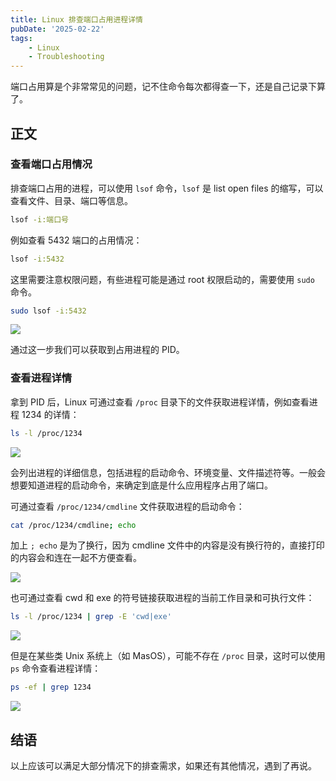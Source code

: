 ```yaml
---
title: Linux 排查端口占用进程详情
pubDate: '2025-02-22'
tags:
    - Linux
    - Troubleshooting
---
```


端口占用算是个非常常见的问题，记不住命令每次都得查一下，还是自己记录下算了。

## 正文

### 查看端口占用情况

排查端口占用的进程，可以使用 `lsof` 命令，`lsof` 是 list open files 的缩写，可以查看文件、目录、端口等信息。

```bash
lsof -i:端口号
```

例如查看 5432 端口的占用情况：

```bash
lsof -i:5432
```

这里需要注意权限问题，有些进程可能是通过 root 权限启动的，需要使用 `sudo` 命令。

```bash
sudo lsof -i:5432
```

![](https://stg.heyfe.org/images/blog-linux-who-occupy-port-1740195515536.png)

通过这一步我们可以获取到占用进程的 PID。

### 查看进程详情

拿到 PID 后，Linux 可通过查看 `/proc` 目录下的文件获取进程详情，例如查看进程 1234 的详情：

```bash
ls -l /proc/1234
```

![](https://stg.heyfe.org/images/blog-linux-who-occupy-port-1740195575770.png)

会列出进程的详细信息，包括进程的启动命令、环境变量、文件描述符等。一般会想要知道进程的启动命令，来确定到底是什么应用程序占用了端口。

可通过查看 `/proc/1234/cmdline` 文件获取进程的启动命令：

```bash
cat /proc/1234/cmdline; echo
```

加上 `; echo` 是为了换行，因为 cmdline 文件中的内容是没有换行符的，直接打印的内容会和连在一起不方便查看。

![](https://stg.heyfe.org/images/blog-linux-who-occupy-port-1740196002918.png)

也可通过查看 cwd 和 exe 的符号链接获取进程的当前工作目录和可执行文件：

```bash
ls -l /proc/1234 | grep -E 'cwd|exe'
```

![](https://stg.heyfe.org/images/blog-linux-who-occupy-port-1740196050770.png)

但是在某些类 Unix 系统上（如 MasOS），可能不存在 `/proc` 目录，这时可以使用 `ps` 命令查看进程详情：

```bash
ps -ef | grep 1234
```

![](https://stg.heyfe.org/images/blog-linux-who-occupy-port-1740196164850.png)

## 结语

以上应该可以满足大部分情况下的排查需求，如果还有其他情况，遇到了再说。